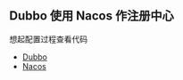 Dubbo 使用 Nacos 作注册中心
-- 

想起配置过程查看代码
- [Dubbo](https://cn.dubbo.apache.org/zh-cn/overview/quickstart/java/)
- [Nacos](https://nacos.io/zh-cn/docs/use-nacos-with-dubbo.html)
